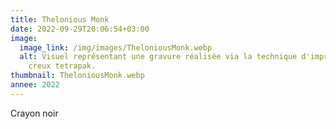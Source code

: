 ```yaml
---
title: Thelonious Monk
date: 2022-09-29T20:06:54+03:00
image:
  image_link: /img/images/TheloniousMonk.webp
  alt: Visuel représentant une gravure réalisée via la technique d'impression en
    creux tetrapak.
thumbnail: TheloniousMonk.webp
annee: 2022
---
```

Crayon noir
